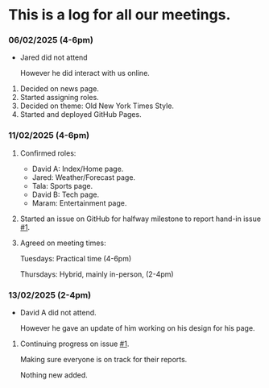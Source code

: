 # This is a log for all our meetings.
### 06/02/2025 (4-6pm)
* Jared did not attend

   However he did interact with us online.
1. Decided on news page.
2. Started assigning roles.
3. Decided on theme: Old New York Times Style.
4. Started and deployed GitHub Pages.
### 11/02/2025 (4-6pm)
1. Confirmed roles: 
    - David A: Index/Home page.
    - Jared: Weather/Forecast page.
    - Tala: Sports page.
    - David B: Tech page.
    - Maram: Entertainment page.
2. Started an issue on GitHub for halfway milestone to report hand-in issue [#1](https://github.com/MaramIsmailSaber/set08101-group32/issues/1).
3. Agreed on meeting times:
 
    Tuesdays: Practical time (4-6pm)
  
    Thursdays: Hybrid, mainly in-person, (2-4pm)
### 13/02/2025 (2-4pm)
* David A did not attend.

  However he gave an update of him working on his design for his page.
1. Continuing progress on issue [#1](https://github.com/MaramIsmailSaber/set08101-group32/issues/1).

   Making sure everyone is on track for their reports.

   Nothing new added.
